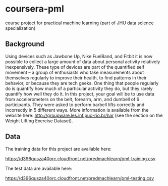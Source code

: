 # coursera-pml

course project for practical machine learning (part of JHU data science
specialization)

## Background

Using devices such as Jawbone Up, Nike FuelBand, and Fitbit it is now possible
to collect a large amount of data about personal activity relatively
inexpensively. These type of devices are part of the quantified self movement
– a group of enthusiasts who take measurements about themselves regularly to
improve their health, to find patterns in their behavior, or because they are
tech geeks. One thing that people regularly do is quantify how much of
a particular activity they do, but they rarely quantify how well they do it. In
this project, your goal will be to use data from accelerometers on the belt,
forearm, arm, and dumbell of 6 participants. They were asked to perform barbell
lifts correctly and incorrectly in 5 different ways. More information is
available from the website here: http://groupware.les.inf.puc-rio.br/har (see
the section on the Weight Lifting Exercise Dataset).

## Data

The training data for this project are available here:

https://d396qusza40orc.cloudfront.net/predmachlearn/pml-training.csv

The test data are available here:

https://d396qusza40orc.cloudfront.net/predmachlearn/pml-testing.csv

